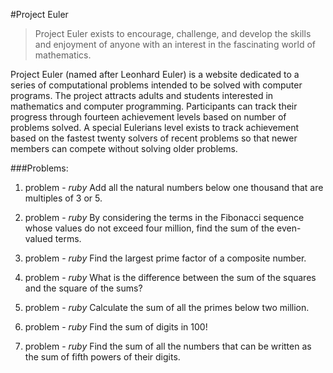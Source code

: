 #Project Euler

>Project Euler exists to encourage, challenge, and develop the skills and enjoyment of anyone with an interest in the fascinating world of mathematics.

Project Euler (named after Leonhard Euler) is a website dedicated to a series of computational problems intended to be solved with computer programs. The project attracts adults and students interested in mathematics and computer programming. Participants can track their progress through fourteen achievement levels based on number of problems solved. A special Eulerians level exists to track achievement based on the fastest twenty solvers of recent problems so that newer members can compete without solving older problems.

###Problems:

1. problem - *ruby*
Add all the natural numbers below one thousand that are multiples of 3 or 5.

2. problem - *ruby*
By considering the terms in the Fibonacci sequence whose values do not exceed four million, find the sum of the even-valued terms.

3. problem - *ruby*
Find the largest prime factor of a composite number.

6. problem - *ruby*
What is the difference between the sum of the squares and the square of the sums?

10. problem - *ruby*
Calculate the sum of all the primes below two million.

20. problem - *ruby*
Find the sum of digits in 100!

30. problem - *ruby*
Find the sum of all the numbers that can be written as the sum of fifth powers of their digits.
